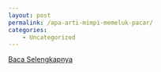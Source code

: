 ```yaml
---
layout: post
permalink: /apa-arti-mimpi-memeluk-pacar/
categories:
    - Uncategorized
---
```


[Baca Selengkapnya](/07)